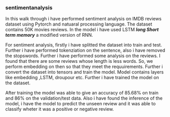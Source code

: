 ### sentimentanalysis
In this walk through i have performed sentiment analysis on IMDB reviews dataset using Pytorch and natuaral processing language. The dataset contains 50K movies reviews.
In the model i have used LSTM ***long Short term memory*** a modified version of RNN.

For sentiment analysis, firstly i have splitted the dataset into train and test. Further i have performed  tokenziation on the sentence, also i have removed the stopswords. Further i have
performed some analysis on the reviews. I found that there are some reviews whose length is less words. So, we perform embedding on then so that they meet the requuirements. Further i convert the dataset into tensors and train the model. Model contains layers like embedding ,LSTM, droupour etc. Further i have trained the model on the dataset.

After training the model was able to give an accuracy of 85.68% on train and 86% on the validation/test data. Also i have found the inference of the model, i have the model to predict the unseen review and it was able to classify wheter it was a positive or negative review.

